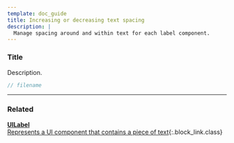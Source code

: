 ```yaml
---
template: doc_guide
title: Increasing or decreasing text spacing
description: |
  Manage spacing around and within text for each label component.
---
```


<section>

### Title

Description.

</section>

```typescript
// filename
```

---

<footer>

### Related

[**UILabel**<br>Represents a UI component that contains a piece of text](/docs/ref/UILabel){:.block_link.class}

</footer>
